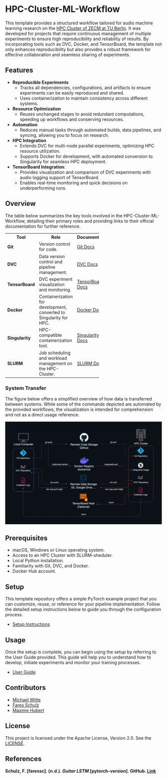<!--
Copyright 2024 tu-studio
This file is licensed under the Apache License, Version 2.0.
See the LICENSE file in the root of this project for details.
-->

# HPC-Cluster-ML-Workflow 

This template provides a structured workflow tailored for audio machine learning research on the [HPC Cluster of ZECM at TU Berlin](https://www.tu.berlin/campusmanagement/angebot/high-performance-computing-hpc). It was developed for projects that require continuous management of multiple experiments to ensure high reproducibility and reliability of results. By incorporating tools such as DVC, Docker, and TensorBoard, the template not only enhances reproducibility but also provides a robust framework for effective collaboration and seamless sharing of experiments.

## Features

- **Reproducible Experiments**
  - Tracks all dependencies, configurations, and artifacts to ensure experiments can be easily reproduced and shared.
  - Uses containerization to maintain consistency across different systems.
- **Resource Optimization**
  - Reuses unchanged stages to avoid redundant computations, speeding up workflows and conserving resources.
- **Automation**
  - Reduces manual tasks through automated builds, data pipelines, and syncing, allowing you to focus on research.
- **HPC Integration**
  - Extends DVC for multi-node parallel experiments, optimizing HPC resource utilization.
  - Supports Docker for development, with automated conversion to Singularity for seamless HPC deployment.
- **TensorBoard Integration**:
  - Provides visualization and comparison of DVC experiments with audio logging support of TensorBoard.
  - Enables real-time monitoring and quick decisions on underperforming runs.
  
## Overview

The table below summarizes the key tools involved in the HPC-Cluster-ML-Workflow, detailing their primary roles and providing links to their official documentation for further reference.

<table align="center" style="width: 60%; border-collapse: collapse;">
  <tr>
    <th>Tool</th>
    <th>Role</th>
    <th>Documentation</th>
  </tr>
  <tr>
    <td><b>Git</b></td>
    <td>Version control for code.</td>
    <td><a href="https://git-scm.com/doc">Git Docs</a></td>
  </tr>
  <tr>
    <td><b>DVC</b></td>
    <td>Data version control and pipeline management.</td>
    <td><a href="https://dvc.org/doc">DVC Docs</a></td>
  </tr>
  <tr>
    <td><b>TensorBoard</b></td>
    <td>DVC experiment visualization and monitoring.</td>
    <td><a href="https://www.tensorflow.org/tensorboard">TensorBoard Docs</a></td>
  </tr>
  <tr>
    <td><b>Docker</b></td>
    <td>Containerization for development, converted to Singularity for HPC.</td>
    <td><a href="https://docs.docker.com">Docker Docs</a></td>
  </tr>
  <tr>
    <td><b>Singularity</b></td>
    <td>HPC-compatible containerization tool.</td>
    <td><a href="https://docs.sylabs.io">Singularity Docs</a></td>
  </tr>
  <tr>
    <td><b>SLURM</b></td>
    <td>Job scheduling and workload management on the HPC-Cluster.</td>
    <td><a href="https://slurm.schedmd.com/documentation.html">SLURM Docs</a></td>
  </tr>
</table>

### System Transfer
The figure below offers a simplified overview of how data is transferred between systems. While some of the commands depicted are automated by the provided workflows, the visualization is intended for comprehension and not as a direct usage reference.
        <p align="center">
        <img src="docs/graphics/Data_Transfer_Simplified.png" alt="Simplified diagram of dependency transfer between systems" width="690">
        </p>

## Prerequisites
- macOS, Windows or Linux operating system.
- Access to an HPC Cluster with SLURM-sheduler.
- Local Python installation.
- Familiarity with Git, DVC, and Docker.
- Docker Hub account.

## Setup 

This template repository offers a simple PyTorch example project that you can customize, reuse, or reference for your pipeline implementation. Follow the detailed setup instructions below to guide you through the configuration process.

- [Setup Instructions](docs/SETUP.md)

## Usage

Once the setup is complete, you can begin using the setup by referring to the User Guide provided. This guide will help you to understand how to develop, initiate experiments and monitor your training processes.

- [User Guide](docs/USAGE.md)

## Contributors

- [Michael Witte](https://github.com/michaelwitte)
- [Fares Schulz](https://github.com/faressc)
- [Maxime Hubert](https://github.com/jaimecomprendre)

## License

This project is licensed under the Apache License, Version 2.0. See the [LICENSE](LICENSE). 

## References

**Schulz, F. [faressc]. (n.d.). *Guitar LSTM* [pytorch-version]. GitHub. [Link](https://github.com/faressc/GuitarLSTM/tree/main/pytorch-version)**
